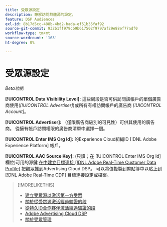 ```yaml
---
title: 受眾源設定
description: 瞭解訪問群體源的設定。
feature: DSP Audiences
exl-id: 8b17d5cc-488b-4bd2-bada-ef51b35faf92
source-git-commit: 932b1ff979cb9b617502f9797af29e88ef77adf0
workflow-type: tm+mt
source-wordcount: '163'
ht-degree: 0%

---
```


# 受眾源設定

*Beta功能*

**[!UICONTROL Data Visibility Level]:** 這些網段是否可供訪問該帳戶的單個廣告商使用(*[!UICONTROL Advertiser]*)或所有有權訪問帳戶的廣告商 *[!UICONTROL Account]*。

**[!UICONTROL Advertiser]:** （僅限廣告商級別的可見性）可供其使用的廣告商。 從擁有帳戶訪問權限的廣告商清單中選擇一個。

**[!UICONTROL Enter IMS Org Id]:** 的Experience Cloud組織ID [!DNL Adobe Experience Platform] 帳戶。

**[!UICONTROL AAC Source Key]:** (只讀；在 [!UICONTROL Enter IMS Org Id] 欄位)可用的源鍵 [在中建立目標連接 [!DNL Adobe Real-Time Customer Data Profile]](https://experienceleague.adobe.com/docs/experience-platform/destinations/catalog/advertising/adobe-advertising-cloud-connection.html) 把觀眾推到Advertising Cloud DSP。 可以將值複製到剪貼簿中以貼上到 [!DNL Adobe Real-Time CDP] 目標連接設定或檔案。

>[!MORELIKETHIS]
>
>* [建立受眾源以激活第一方受眾](source-create.md)
>* [關於從受眾源激活經過驗證的段](source-about.md)
>* [從持久ID合作夥伴激活經過驗證的段](source-durable-id.md)<!-- title?-->
>* [Adobe Advertising Cloud DSP](https://experienceleague.adobe.com/docs/experience-platform/destinations/catalog/advertising/adobe-advertising-cloud-connection.html)
>* [關於受眾管理](/help/dsp/audiences/audience-about.md)

